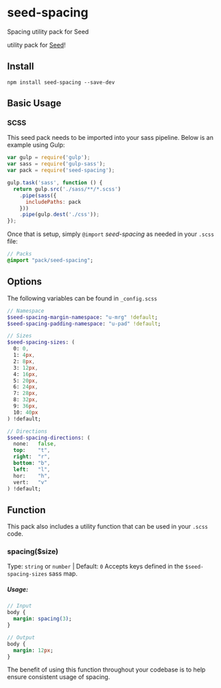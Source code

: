 # seed-spacing
Spacing utility pack for Seed

utility pack for [Seed](https://github.com/helpscout/seed)!

## Install
```
npm install seed-spacing --save-dev
```


## Basic Usage

### SCSS
This seed pack needs to be imported into your sass pipeline. Below is an example using Gulp:


```javascript
var gulp = require('gulp');
var sass = require('gulp-sass');
var pack = require('seed-spacing');

gulp.task('sass', function () {
  return gulp.src('./sass/**/*.scss')
    .pipe(sass({
      includePaths: pack
    }))
    .pipe(gulp.dest('./css'));
});
```

Once that is setup, simply `@import` *seed-spacing* as needed in your `.scss` file:

```sass
// Packs
@import "pack/seed-spacing";
```

## Options

The following variables can be found in `_config.scss`

```sass
// Namespace
$seed-spacing-margin-namespace: "u-mrg" !default;
$seed-spacing-padding-namespace: "u-pad" !default;

// Sizes
$seed-spacing-sizes: (
  0: 0,
  1: 4px,
  2: 8px,
  3: 12px,
  4: 16px,
  5: 20px,
  6: 24px,
  7: 28px,
  8: 32px,
  9: 36px,
  10: 40px
) !default;

// Directions
$seed-spacing-directions: (
  none:   false,
  top:    "t",
  right:  "r",
  bottom: "b",
  left:   "l",
  hor:    "h",
  vert:   "v"
) !default;
```


## Function

This pack also includes a utility function that can be used in your `.scss` code.
### spacing($size)
Type: `string` or `number` | Default: `0`
Accepts keys defined in the `$seed-spacing-sizes` sass map.

##### Usage:
```sass
// Input
body {
  margin: spacing(3);
}

// Output
body {
  margin: 12px;
}
```
The benefit of using this function throughout your codebase is to help ensure consistent usage of spacing.
